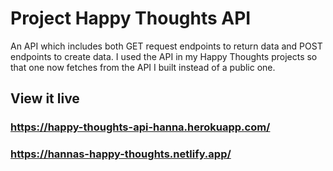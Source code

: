 # Project Happy Thoughts API

An API which includes both GET request endpoints to return data and POST endpoints to create data.
I used the API in my Happy Thoughts projects so that one now fetches from the API I built instead of a public one. 

## View it live
### https://happy-thoughts-api-hanna.herokuapp.com/
### https://hannas-happy-thoughts.netlify.app/
